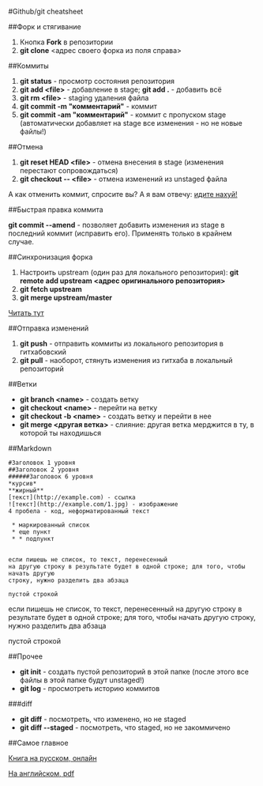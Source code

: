 #Github/git cheatsheet

##Форк и стягивание

1. Кнопка **Fork** в репозитории
2. **git clone** <адрес своего форка из поля справа>

##Коммиты

1. **git status** - просмотр состояния репозитория
2. **git add \<file\>** - добавление в stage; **git add .** - добавить всё
3. **git rm \<file\>** - staging удаления файла
4. **git commit -m "комментарий"** - коммит
5. **git commit -am "комментарий"** - коммит с пропуском stage (автоматически добавляет на stage все изменения - но не новые файлы!)

##Отмена

1. **git reset HEAD \<file\>** - отмена внесения в stage (изменения перестают сопровождаться)
2. **git checkout -- \<file\>** - отмена изменений из unstaged файла

А как отменить коммит, спросите вы? А я вам отвечу: [идите нахуй!](http://www.youtube.com/watch?v=V1REMGv3_Ns)

##Быстрая правка коммита

**git commit --amend** - позволяет добавить изменения из stage в последний коммит (исправить его). Применять только в крайнем случае.

##Синхронизация форка

1. Настроить upstream (один раз для локального репозитория): **git remote add upstream <адрес оригинального репозитория>**
2. **git fetch upstream**
3. **git merge upstream/master**

[Читать тут](https://help.github.com/articles/syncing-a-fork/)

##Отправка изменений

1. **git push** - отправить коммиты из локального репозитория в гитхабовский
2. **git pull** - наоборот, стянуть изменения из гитхаба в локальный репозиторий

##Ветки

 * **git branch \<name\>** - создать ветку
 * **git checkout \<name\>** - перейти на ветку
 * **git checkout -b \<name\>** - создать ветку и перейти в нее
 * **git merge \<другая ветка\>** - слияние: другая ветка мерджится в ту, в которой ты находишься
 
##Markdown

    #Заголовок 1 уровня
    ##Заголовок 2 уровня
    ######Заголовок 6 уровня
    *курсив*
    **жирный**
    [текст](http://example.com) - ссылка
    ![текст](http://example.com/1.jpg) - изображение
    4 пробела - код, неформатированный текст
    
     * маркированный список
     * еще пункт
     * * подпункт
     
    
    если пишешь не список, то текст, перенесенный
    на другую строку в результате будет в одной строке; для того, чтобы начать другую
    строку, нужно разделить два абзаца
    
    пустой строкой
    
если пишешь не список, то текст, перенесенный
на другую строку в результате будет в одной строке; для того, чтобы начать другую
строку, нужно разделить два абзаца

пустой строкой

##Прочее

 * **git init** - создать пустой репозиторий в этой папке (после этого все файлы в этой папке будут unstaged!)
 * **git log** - просмотреть историю коммитов

###diff

 * **git diff** - посмотреть, что изменено, но не staged
 * **git diff --staged** - посмотреть, что staged, но не закоммичено

##Самое главное

[Книга на русском, онлайн](http://git-scm.com/book/ru/v2)

[На английском, pdf](https://github.com/progit/progit2/releases/download/2.0.0/progit-2.0.0.pdf)
